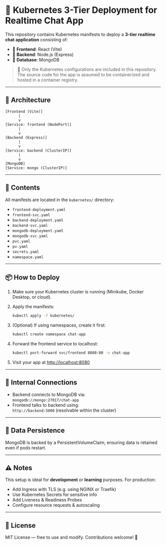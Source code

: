 # 🚀 Kubernetes 3-Tier Deployment for Realtime Chat App

This repository contains Kubernetes manifests to deploy a **3-tier realtime chat application** consisting of:

- 🎨 **Frontend**: React (Vite)  
- 🔧 **Backend**: Node.js (Express)  
- 📂 **Database**: MongoDB  

> 📁 Only the Kubernetes configurations are included in this repository. The source code for the app is assumed to be containerized and hosted in a container registry.

---

## 🧱 Architecture

```
[Frontend (Vite)]
      |
      v
[Service: frontend (NodePort)]
      |
      v
[Backend (Express)]
      |
      v
[Service: backend (ClusterIP)]
      |
      v
[MongoDB]
[Service: mongo (ClusterIP)]
```

---

## 📁 Contents

All manifests are located in the `kubernetes/` directory:

- `frontend-deployment.yaml`  
- `frontend-svc.yaml`  
- `backend-deployment.yaml`  
- `backend-svc.yaml`  
- `mongodb-deployment.yaml`  
- `mongodb-svc.yaml`  
- `pvc.yaml` 
- `pv.yaml`  
- `secrets.yaml`  
- `namespace.yaml`  

---

## 📦 How to Deploy

1. Make sure your Kubernetes cluster is running (Minikube, Docker Desktop, or cloud).
2. Apply the manifests:

   ```bash
   kubectl apply -f kubernetes/
   ```

3. (Optional) If using namespaces, create it first:

   ```bash
   kubectl create namespace chat-app
   ```

4. Forward the frontend service to localhost:

   ```bash
   kubectl port-forward svc/frontend 8080:80 -n chat-app
   ```

5. Visit your app at [http://localhost:8080](http://localhost:8080)

---

## 🔗 Internal Connections

- Backend connects to MongoDB via:  
  `mongodb://mongo:27017/chat-app`
- Frontend talks to backend using:  
  `http://backend:5000` (resolvable within the cluster)

---

## 💾 Data Persistence

MongoDB is backed by a PersistentVolumeClaim, ensuring data is retained even if pods restart.

---

## ⚠️ Notes

This setup is ideal for **development** or **learning** purposes. For production:

- Add Ingress with TLS (e.g. using NGINX or Traefik)  
- Use Kubernetes Secrets for sensitive info  
- Add Liveness & Readiness Probes  
- Configure resource requests & autoscaling  

---

## 📜 License

MIT License — free to use and modify. Contributions welcome! 🤝

